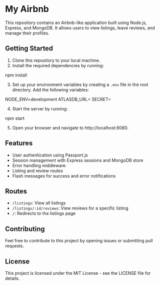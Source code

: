 # My Airbnb

This repository contains an Airbnb-like application built using Node.js, Express, and MongoDB. It allows users to view listings, leave reviews, and manage their profiles.

## Getting Started

1. Clone this repository to your local machine.
2. Install the required dependencies by running:

npm install

3. Set up your environment variables by creating a `.env` file in the root directory. Add the following variables:

NODE_ENV=development ATLASDB_URL=<MongoDB Atlas connection URL> SECRET=<your session secret>

4. Start the server by running:

npm start

5. Open your browser and navigate to http://localhost:8080.

## Features

- User authentication using Passport.js
- Session management with Express sessions and MongoDB store
- Error handling middleware
- Listing and review routes
- Flash messages for success and error notifications

## Routes

- `/listings`: View all listings
- `/listings/:id/reviews`: View reviews for a specific listing
- `/`: Redirects to the listings page

## Contributing

Feel free to contribute to this project by opening issues or submitting pull requests.

## License

This project is licensed under the MIT License - see the LICENSE file for details.
